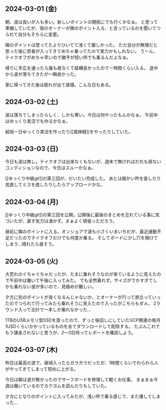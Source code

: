 ## 2024-03-01 (金)

朝、波は良いが人も多い。新しいポイントの開拓にでも行くかなぁ。
と思って準備していたが、宿のオーナーが隣のポイント入る、と言っているのを聞いてつられて自分もそちらに変更。

隣のポイントは思ってたよりひいてて浅くて厳しかった。
ただ自分が無理だと思った後に若者が入ってきてめちゃ乗ってたので実力かもしれない。
うーん、テイクオフがめちゃ早いので猶予が短い所でも乗るんだよなぁ。

帰りに手広を通ったら誰も居なくて結構良かったので一時間くらい入る。
途中から波が落ちてきたが一瞬良かった。

家に帰ってきた後は疲れが出て昼寝。こんな日もある。

## 2024-03-02 (土)

波は落ちてしまったらしく、しかも寒い。今日は何やったもんかなぁ。
午前中はゆっくり実況でも作るかなぁ。

結局一日ゆっくり実況を作ったり[[風神録]]をやったりしていた。

## 2024-03-03 (日)

今日も波は無し。テイクオフは出来なくもないが、週末で無ければだれも居ないコンディションなので、今日はスルーかなぁ。

[[ゆっくり中級git]]の第三回が、だいたい完成した。
あとは細かい所を直したり見直してミスを直したりしたらアップロードかな。

## 2024-03-04 (月)

[[ゆっくり中級git]]の第三回を公開。公開後に最後のまとめを忘れている事に気づいたが、直す気力は湧かず。まぁよく頑張っただろう。

昼前に隣のポイントに入る。オンショアで波も小さくいまいちだが、最近運動不足だったのでテイクオフだけでも何度か乗る。
そしてボードに少し穴を開けてしまう…晴れたら直そう。

## 2024-03-05 (火)

大荒れのぐちゃぐちゃだったが、たまに乗れそうなのが来ているように見えたので午前中は働いて午後に入ってみた。
でも全然乗れず。サイズがでかすぎてしかも乗れない波が多いので、見極めが難しい。

夕方に別のポイントが良くなるんじゃないか、とオーナーが行って旅立っていったのでつられて行ってみたら乗れそうに見えたので入ったがこちらもダメ。
2ラウンド入って合計で一本しか乗れなかった…

1TBのUSBメモリ型SSDを買ったので、ずっと後回しにしていたGCP関連の毎月1USDくらいかかっているものを全てダウンロードして削除する。
たぶんこれでもう課金されないと思うが、2〜3日待ってレポートを確認しよう。

## 2024-03-07 (木)

昨日は最高の波で、昼頃入ったらガラガラだったが、1時間くらいでわらわら人がやってきてしまって短めに上がる。

今日は朝は波が無かったのでサーフボードを修理して軽くお仕事。
まぁまぁ今週は働いているのでカクヨムを読んだりもしていた。

夕方にとなりのポイントに入ってみたが、浅い所で乗る感じで、また壊してしまった…
